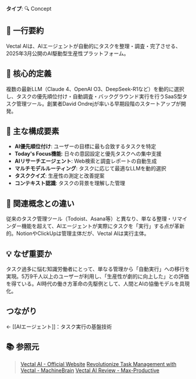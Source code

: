 **タイプ**: 🔍 Concept

## 📝 一行要約
Vectal AIは、AIエージェントが自動的にタスクを整理・調査・完了させる、2025年3月公開のAI駆動型生産性プラットフォーム。

## 🎯 核心的定義
複数の最新LLM（Claude 4、OpenAI O3、DeepSeek-R1など）を動的に選択し、タスクの優先順位付け・自動調査・バックグラウンド実行を行うSaaS型タスク管理ツール。創業者David Ondrejが率いる早期段階のスタートアップが開発。

## 🌟 主な構成要素
- **AI優先順位付け**: ユーザーの目標に最も合致するタスクを特定
- **Today's Focus機能**: 日々の意図設定と優先タスクへの集中支援
- **AIリサーチエージェント**: Web検索と調査レポートの自動生成
- **マルチモデルルーティング**: タスクに応じて最適なLLMを動的選択
- **タスククイズ**: 生産性の測定と改善提案
- **コンテキスト認識**: タスクの背景を理解した管理

## 🔄 関連概念との違い
従来のタスク管理ツール（Todoist、Asana等）と異なり、単なる整理・リマインダー機能を超えて、AIエージェントが実際にタスクを「実行」する点が革新的。NotionやClickUpは管理主体だが、Vectal AIは実行主体。

## 💡 なぜ重要か
タスク過多に悩む知識労働者にとって、単なる管理から「自動実行」への移行を実現。5万9千人以上のユーザーが利用し、「生産性が劇的に向上した」との評価を得ている。AI時代の働き方革命の先駆例として、人間とAIの協働モデルを具現化。

## つながり
← [[AIエージェント]]：タスク実行の基盤技術

## 📚 参照元
> [Vectal AI - Official Website](https://www.vectal.ai/)
> [Revolutionize Task Management with Vectal - MachineBrain](https://www.machinebrain.org/blog/revolutionize-task-management-with-vectal-free-ai-powered-tool)
> [Vectal AI Review - Max-Productive](https://max-productive.ai/ai-tools/vectal-ai/)